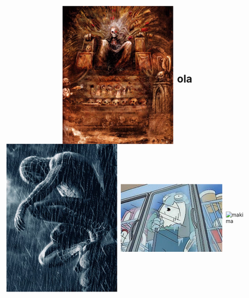 <div style="display: flex; justify-content: center; align-items: center;">
    <img src="img/emperador.webp" alt="Emperador" style="margin-right: 10px; width:300px">
    <h1>ola</h1>
</div>
<div style="display: flex; justify-content: center; align-items: center;">
  <img src="img/spiderman.gif" alt="Spiderman" style="margin-right: 10px; width:300px"">
  <img src="img/congelado.jpg" alt="Congelado" style="margin-right: 10px; width:300px">
  <img src="img/makima.gif" alt="makima" style="margin-right: 10px; width:300px">
</div>